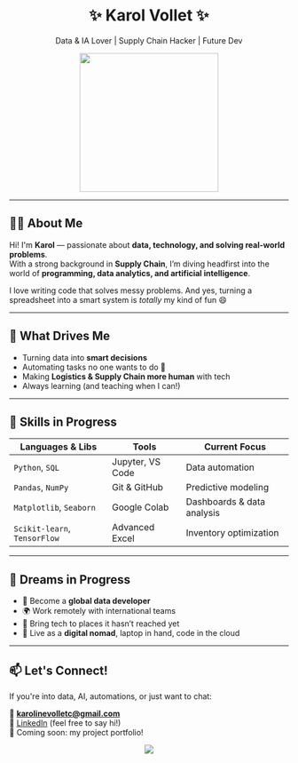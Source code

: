 <h1 align="center">✨ Karol Vollet ✨</h1>
<p align="center">Data & IA Lover | Supply Chain Hacker | Future Dev</p>

<p align="center">
  <img src="https://media.giphy.com/media/UoLt6Tm8wlSnWGfSFs/giphy.gif" width="250" />
</p>

---

## 👩‍💻 About Me

Hi! I'm **Karol** — passionate about **data, technology, and solving real-world problems**.  
With a strong background in **Supply Chain**, I’m diving headfirst into the world of **programming, data analytics, and artificial intelligence**.

I love writing code that solves messy problems. And yes, turning a spreadsheet into a smart system is *totally* my kind of fun 😄

---

## 🚀 What Drives Me

- Turning data into **smart decisions**
- Automating tasks no one wants to do 🤖
- Making **Logistics & Supply Chain more human** with tech
- Always learning (and teaching when I can!)

---

## 🧠 Skills in Progress

| Languages & Libs       | Tools                  | Current Focus               |
|------------------------|------------------------|-----------------------------|
| `Python`, `SQL`        | Jupyter, VS Code       | Data automation             |
| `Pandas`, `NumPy`      | Git & GitHub           | Predictive modeling         |
| `Matplotlib`, `Seaborn`| Google Colab           | Dashboards & data analysis  |
| `Scikit-learn`, `TensorFlow` | Advanced Excel | Inventory optimization      |

---

## 🔮 Dreams in Progress

- 📍 Become a **global data developer**
- 🌍 Work remotely with international teams
- 👣 Bring tech to places it hasn’t reached yet
- 🎒 Live as a **digital nomad**, laptop in hand, code in the cloud

---

## 📫 Let's Connect!

If you're into data, AI, automations, or just want to chat:

📧 **karolinevolletc@gmail.com**  
💼 [LinkedIn](https://www.linkedin.com/in/karolinevolletc) (feel free to say hi!)  
🐍 Coming soon: my project portfolio!

<p align="center">
  <img src="https://capsule-render.vercel.app/api?type=waving&color=gradient&height=120&section=footer"/>
</p>
